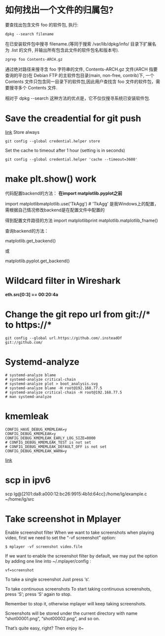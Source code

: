 # 如何找出一个文件的归属包?
要查找出包含文件 foo 的软件包, 执行:
```
dpkg --search filename
```
在已安装软件包中搜寻 filename.(等同于搜索 /var/lib/dpkg/info/ 目录下扩展名为 .list 的文件, 并输出所有包含此文件的软件包名和版本号).

```
zgrep foo Contents-ARCH.gz
```
通过绝对路径来搜寻含 foo 字符串的文件, Contents-ARCH.gz 文件(ARCH 指要查询的平台)在 Debian FTP 的主软件包目录(main, non-free, contrib)下, 一个 Contents 文件只包含同一目录下的软件包,因此用户查找含 foo 文件的软件包，需要搜寻多个 Contents 文件.

相对于 dpkg --search 这种方法的优点是，它不仅仅搜寻系统已安装软件包.

# Save the creadential for git push
[link](https://help.github.com/categories/managing-remotes/)
Store always
```
git config --global credential.helper store
```

Set the cache to timeout after 1 hour (setting is in seconds)
```
git config --global credential.helper 'cache --timeout=3600'
```

# make plt.show() work
代码配置backend的方法：
**在import matplotlib.pyplot之前**

import matplotlibmatplotlib.use('TkAgg')  # 'TkAgg' 是我Windows上的配置，需根据自己情况修改backend是在配置文件中配置的

得到配置文件路径的方法
import matplotlibprint
matplotlib.matplotlib_fname()

查询backend的方法：

matplotlib.get_backend()

或

matplotlib.pyplot.get_backend()

# Wildcard filter in Wireshark
**eth.src[0:3] == 00:20:4a**

# Change the git repo url from git://* to https://*
```
git config --global url.https://github.com/.insteadOf git://github.com/
```

# Systemd-analyze
```
# systemd-analyze blame
# systemd-analyze critical-chain
# systemd-analyze plot > boot_analysis.svg
# systemd-analyze blame -H root@192.168.77.5
# systemd-analyze critical-chain -H root@192.168.77.5
# man systemd-analyze
```

# kmemleak

```
CONFIG_HAVE_DEBUG_KMEMLEAK=y
CONFIG_DEBUG_KMEMLEAK=y
CONFIG_DEBUG_KMEMLEAK_EARLY_LOG_SIZE=8000
# CONFIG_DEBUG_KMEMLEAK_TEST is not set
# CONFIG_DEBUG_KMEMLEAK_DEFAULT_OFF is not set
CONFIG_DEBUG_KMEMLEAK_WARN=y
```
[link](https://www.kernel.org/doc/html/latest/dev-tools/kmemleak.html)

# scp in ipv6
scp lg@\[2101:da8:a000:12:bc26:9915:4b1d:64cc\]:/home/lg/example.c ~/home/lg/src

# Take screenshot in Mplayer

Enable screenshot filter
When we want to take screenshots when playing video, first we need to set the “-vf screenshot” option:

```
$ mplayer -vf screenshot video.file
```

If we want to enable the screenshot filter by default, we may put the option by adding one line into ~/.mplayer/config :

```
vf=screenshot
```

To take a single screenshot
Just press ‘s‘.

To take continuous screenshots
To start taking continuous screenshots, press ‘S‘; press ‘S‘ again to stop.

Remember to stop it, otherwise mplayer will keep taking screenshots.

Screenshots will be stored under the current directory with name “shot00001.png”, “shot00002.png”, and so on.

That’s quite easy, right? Then enjoy it~
